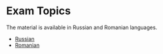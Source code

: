 # Exam Topics

The material is available in Russian and Romanian languages.

* [Russian](readme.ru.md)
* [Romanian](readme.ro.md)